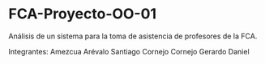 # FCA-Proyecto-OO-01
Análisis de un sistema para la toma de asistencia de profesores de la FCA.

Integrantes:
Amezcua Arévalo Santiago
Cornejo Cornejo Gerardo Daniel 
